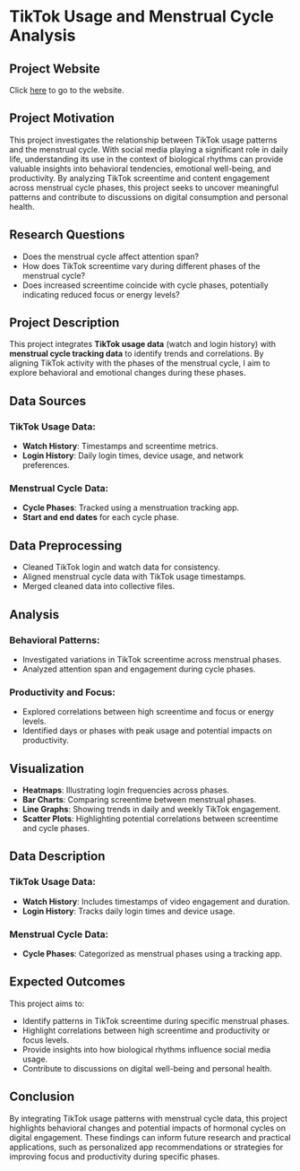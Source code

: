 # TikTok Usage and Menstrual Cycle Analysis
## Project Website
Click [here](https://sites.google.com/sabanciuniv.edu/zilan?usp=sharing) to go to the website.

## Project Motivation
This project investigates the relationship between TikTok usage patterns and the menstrual cycle. With social media playing a significant role in daily life, understanding its use in the context of biological rhythms can provide valuable insights into behavioral tendencies, emotional well-being, and productivity. By analyzing TikTok screentime and content engagement across menstrual cycle phases, this project seeks to uncover meaningful patterns and contribute to discussions on digital consumption and personal health.

## Research Questions
- Does the menstrual cycle affect attention span?  
- How does TikTok screentime vary during different phases of the menstrual cycle?  
- Does increased screentime coincide with cycle phases, potentially indicating reduced focus or energy levels?

## Project Description
This project integrates **TikTok usage data** (watch and login history) with **menstrual cycle tracking data** to identify trends and correlations. By aligning TikTok activity with the phases of the menstrual cycle, I aim to explore behavioral and emotional changes during these phases.

## Data Sources
### TikTok Usage Data:
- **Watch History**: Timestamps and screentime metrics.  
- **Login History**: Daily login times, device usage, and network preferences.  

### Menstrual Cycle Data:
- **Cycle Phases**: Tracked using a menstruation tracking app.  
- **Start and end dates** for each cycle phase.

## Data Preprocessing
- Cleaned TikTok login and watch data for consistency.  
- Aligned menstrual cycle data with TikTok usage timestamps.  
- Merged cleaned data into collective files.

## Analysis
### Behavioral Patterns:
- Investigated variations in TikTok screentime across menstrual phases.  
- Analyzed attention span and engagement during cycle phases.

### Productivity and Focus:
- Explored correlations between high screentime and focus or energy levels.  
- Identified days or phases with peak usage and potential impacts on productivity.

## Visualization
- **Heatmaps**: Illustrating login frequencies across phases.  
- **Bar Charts**: Comparing screentime between menstrual phases.  
- **Line Graphs**: Showing trends in daily and weekly TikTok engagement.  
- **Scatter Plots**: Highlighting potential correlations between screentime and cycle phases.

## Data Description
### TikTok Usage Data:
- **Watch History**: Includes timestamps of video engagement and duration.  
- **Login History**: Tracks daily login times and device usage.  

### Menstrual Cycle Data:
- **Cycle Phases**: Categorized as menstrual phases using a tracking app.

## Expected Outcomes
This project aims to:
- Identify patterns in TikTok screentime during specific menstrual phases.  
- Highlight correlations between high screentime and productivity or focus levels.  
- Provide insights into how biological rhythms influence social media usage.  
- Contribute to discussions on digital well-being and personal health.

## Conclusion
By integrating TikTok usage patterns with menstrual cycle data, this project highlights behavioral changes and potential impacts of hormonal cycles on digital engagement. These findings can inform future research and practical applications, such as personalized app recommendations or strategies for improving focus and productivity during specific phases.
